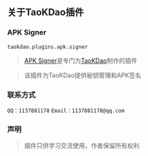 ## 关于TaoKDao插件


### APK Signer
`taokdao.plugins.apk.signer`

>[APK Signer](https://www.coolapk.com/apk/taokdao.plugins.apk.signer)是专门为[TaoKDao](https://www.coolapk.com/apk/tiiehenry.taokdao)制作的插件

>该插件为TaoKDao提供秘钥管理和APK签名


### 联系方式
`QQ：1137881178`  `Email：1137881178@qq.com`

### 声明

>插件只供学习交流使用，作者保留所有权利